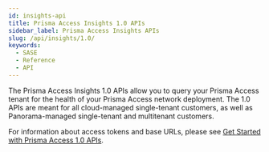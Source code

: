 ```yaml
---
id: insights-api
title: Prisma Access Insights 1.0 APIs
sidebar_label: Prisma Access Insights APIs
slug: /api/insights/1.0/
keywords:
  - SASE
  - Reference
  - API
---
```



The Prisma Access Insights 1.0 APIs allow you to query your Prisma Access tenant for the health of your Prisma Access network deployment. The 1.0 APIs are meant for all cloud-managed single-tenant customers, as well as Panorama-managed single-tenant and multitenant customers.

For information about access tokens and base URLs, please see 
[Get Started with Prisma Access 1.0 APIs](/sase/docs/insights/getting_started-10).
